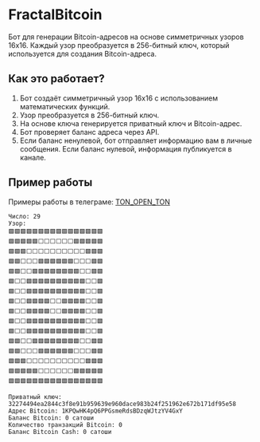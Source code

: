 # FractalBitcoin

Бот для генерации Bitcoin-адресов на основе симметричных узоров 16x16. Каждый узор преобразуется в 256-битный ключ, который используется для создания Bitcoin-адреса.

## Как это работает?

1. Бот создаёт симметричный узор 16x16 с использованием математических функций.
2. Узор преобразуется в 256-битный ключ.
3. На основе ключа генерируется приватный ключ и Bitcoin-адрес.
4. Бот проверяет баланс адреса через API.
5. Если баланс ненулевой, бот отправляет информацию вам в личные сообщения. Если баланс нулевой, информация публикуется в канале.

## Пример работы

Примеры работы в телеграме: [TON_OPEN_TON](https://t.me/TON_OPEN_TON/6846)

```plaintext
Число: 29
Узор:
🟩🟩🟩🟩🟩🟩🟩🟩🟩🟩🟩🟩🟩🟩🟩🟩
🟩🟩🟩🟩🟩⬜️⬜️⬜️⬜️⬜️⬜️🟩🟩🟩🟩🟩
🟩🟩🟩⬜️⬜️⬜️⬜️⬜️⬜️⬜️⬜️⬜️⬜️🟩🟩🟩
🟩🟩⬜️⬜️⬜️🟩🟩🟩🟩🟩🟩⬜️⬜️⬜️🟩🟩
🟩🟩⬜️⬜️🟩🟩🟩🟩🟩🟩🟩🟩⬜️⬜️🟩🟩
🟩⬜️⬜️🟩🟩🟩🟩🟩🟩🟩🟩🟩🟩⬜️⬜️🟩
🟩⬜️⬜️🟩🟩🟩🟩🟩🟩🟩🟩🟩🟩⬜️⬜️🟩
🟩⬜️⬜️🟩🟩🟩🟩⬜️⬜️🟩🟩🟩🟩⬜️⬜️🟩
🟩⬜️⬜️🟩🟩🟩🟩⬜️⬜️🟩🟩🟩🟩⬜️⬜️🟩
🟩⬜️⬜️🟩🟩🟩🟩🟩🟩🟩🟩🟩🟩⬜️⬜️🟩
🟩⬜️⬜️🟩🟩🟩🟩🟩🟩🟩🟩🟩🟩⬜️⬜️🟩
🟩🟩⬜️⬜️🟩🟩🟩🟩🟩🟩🟩🟩⬜️⬜️🟩🟩
🟩🟩⬜️⬜️⬜️🟩🟩🟩🟩🟩🟩⬜️⬜️⬜️🟩🟩
🟩🟩🟩⬜️⬜️⬜️⬜️⬜️⬜️⬜️⬜️⬜️⬜️🟩🟩🟩
🟩🟩🟩🟩🟩⬜️⬜️⬜️⬜️⬜️⬜️🟩🟩🟩🟩🟩
🟩🟩🟩🟩🟩🟩🟩🟩🟩🟩🟩🟩🟩🟩🟩🟩

Приватный ключ: 32274494ea2844c3f8e91b959639e960dace983b24f251962e672b171df95e58
Адрес Bitcoin: 1KPQwHK4pQ6PPGsmeRdsBDzqWJtzYV4GxY
Баланс Bitcoin: 0 сатоши
Количество транзакций Bitcoin: 0
Баланс Bitcoin Cash: 0 сатоши
